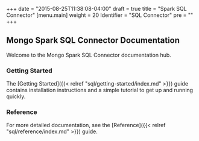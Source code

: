 +++
date = "2015-08-25T11:38:08-04:00"
draft = true
title = "Spark SQL Connector"
[menu.main]
  weight = 20
  Identifier = "SQL Connector"
  pre = "<i class='fa fa-database'></i>"
+++

## Mongo Spark SQL Connector Documentation

Welcome to the Mongo Spark SQL Connector documentation hub.

### Getting Started

The [Getting Started]({{< relref "sql/getting-started/index.md" >}}) guide
contains installation instructions and a simple tutorial to get up and
running quickly.

### Reference

For more detailed documentation, see the
[Reference]({{< relref "sql/reference/index.md" >}}) guide.
